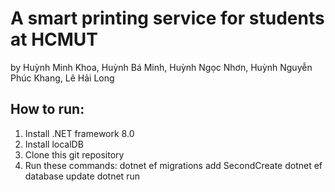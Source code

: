 # A smart printing service for students at HCMUT
by Huỳnh Minh Khoa, Huỳnh Bá Minh, Huỳnh Ngọc Nhơn, Huỳnh Nguyễn Phúc Khang, Lê Hải Long
## How to run:
1. Install .NET framework 8.0
2. Install localDB
3. Clone this git repository
4. Run these commands:
   dotnet ef migrations add SecondCreate
   dotnet ef database update
   dotnet run
